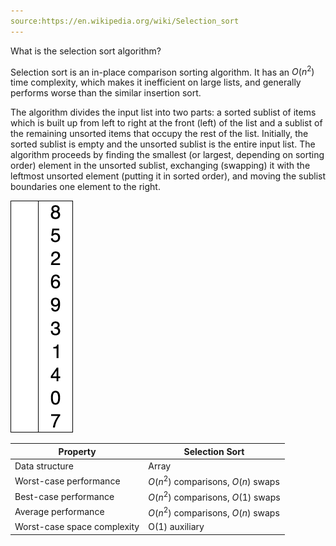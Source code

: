 ```yaml
---
source:https://en.wikipedia.org/wiki/Selection_sort
---
```

What is the selection sort algorithm?
<!--question-->
Selection sort is an in-place comparison sorting algorithm.
It has an $O(n^2)$ time complexity, which makes it inefficient on large lists, and generally performs worse than the similar insertion sort.

The algorithm divides the input list into two parts: a sorted sublist of items which is built up from left to right at the front (left) of the list and a sublist of the remaining unsorted items that occupy the rest of the list. Initially, the sorted sublist is empty and the unsorted sublist is the entire input list. The algorithm proceeds by finding the smallest (or largest, depending on sorting order) element in the unsorted sublist, exchanging (swapping) it with the leftmost unsorted element (putting it in sorted order), and moving the sublist boundaries one element to the right.

![Selection sort](images/Selection-Sort-Animation.gif)

Property | Selection Sort
-|-
Data structure | Array
Worst-case performance | $О(n^2)$ comparisons, $О(n)$ swaps
Best-case performance | $О(n^2)$ comparisons, $O(1)$ swaps
Average performance | $О(n^2)$ comparisons, $О(n)$ swaps
Worst-case space complexity | O(1) auxiliary
